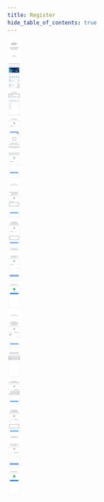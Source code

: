 ```yaml
---
title: Register
hide_table_of_contents: true
---
```


[//]: # (会员注册)

![alt 属性文本](../../../../../../static/img/beginner/guide/user_reg.jpg)
